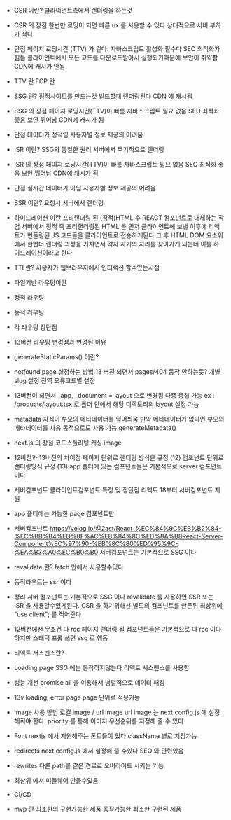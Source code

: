 - CSR 이란?
  클라이언트측에서 렌더링을 하는것
- CSR 의 장점
  한번만 로딩이 되면 빠른 ux 를 사용할 수 있다
  상대적으로 서버 부하가 적다
- 단점
  페이지 로딩시간 (TTV) 가 길다.
  자바스크립트 활성화 필수다
  SEO 최적화가 힘듬
  클라이언트에서 모든 코드를 다운로드받아서 실행되기때문에 보안이 취약함
  CDN에 캐시가 안됨
- TTV 란 FCP 란

- SSG 란?
  정적사이트를 만드는것
  빌드할때 랜더링된다
  CDN 에 캐시됨
- SSG 의 장점
  페이지 로딩시간(TTV)이 빠름
  자바스크립트 필요 없음
  SEO 최적화 좋음
  보안 뛰어남
  CDN에 캐시가 됨
- 단점
  데이터가 정적임
  사용자별 정보 제공의 어려움
- ISR 이란?
  SSG와 동일한 원리
  서버에서 주기적으로 렌더링
- ISR 의 장점
  페이지 로딩시간(TTV)이 빠름
  자바스크립트 필요 없음
  SEO 최적화 좋음
  보안 뛰어남
  CDN에 캐시가 됨
- 단점
  실시간 데이터가 아님
  사용자별 정보 제공의 어려움
- SSR 이란?
  요청시 서버에서 렌더링

- 하이드레이션 이란
  프리랜더링 된 (정적)HTML 후 REACT 컴포넌트로 대체하는 작업
  서버에서 정적 즉 프리랜더링된 HTML 을 먼저 클라이언트에 보낸 이후에
  리액트가 번들링된 JS 코드들을 클라이언트로 전송하게된다
  그 후 HTML DOM 요소위에서 한번더 랜더링 과정을 거치면서 각자 자기의
  자리를 찾아가게 되는데 이를 하이드레이션이라고 한다

- TTI 란?
  사용자가 웹브라우저에서 인터랙션 할수있는시점

- 파일기반 라우팅이란
- 정적 라우팅
- 동적 라우팅
- 각 라우팅 장단점
- 13버전 라우팅 변경점과 변경된 이유
- generateStaticParams() 이란?
- notfound page 설정하는 방법
  13 버전 되면서 pages/404 동작 안하는듯?
  개별 slug 설정
  전역 오류코드별 설정

- 13버전이 되면서 \_app, \_document = layout 으로 변경됨
  다중 중첩 가능
  ex : /products/layout.tsx 로 폴더 안에서 해당 디렉토리의 layout 설정 가능
- metadata
  자식이 부모의 메타데이터를 덮어씌움
  만약 메타데이터가 없다면 부모의 메타데이터를 사용
  동적으로도 사용 가능 generateMetadata()
- next.js 의 장점
  코드스플리팅
  캐싱
  image
- 12버전과 13버전의 차이점
  페이지 단위로 랜더링 방식을 규정 (12) 컴포넌트 단위로 랜더링방식 규정 (13)
  app 폴더에 있는 컴포넌트들은 기본적으로 server 컴포넌트이다

- 서버컴포넌트 클라이언트컴포넌트 특징 및 장단점
  리액트 18부터 서버컴포넌트 지원

- app 폴더에는 가능한 page 컴포넌트만

- 서버컴포넌트
  https://velog.io/@2ast/React-%EC%84%9C%EB%B2%84-%EC%BB%B4%ED%8F%AC%EB%84%8C%ED%8A%B8React-Server-Component%EC%97%90-%EB%8C%80%ED%95%9C-%EA%B3%A0%EC%B0%B0
  서버컴포넌트는 기본적으로 SSG 이다

- revalidate 란?
  fetch 안에서 사용할수있다
- 동적라우트는 ssr 이다
- 정리 서버 컴포넌트는 기본적으로 SSG 이다
  revalidate 를 사용하면 SSR 또는 ISR 을 사용할수있게된다.
  CSR 을 하기위해선 별도의 컴포넌트를 만든뒤 최상위에 "use client"; 를 적어준다
- 12버전에선 무조건 다 rcc
  페이지 랜더링 될 컴포넌트들은 기본적으로 다 rcc 이다
  하지만 스태틱 프롭 쓰면 ssg 로 행동
- 리액트 서스펜스란?

- Loading page
  SSG 에는 동작하지않는다
  리액트 서스펜스를 사용함

- 성능 개선 promise all 을 이용해서 병렬적으로 데이터 패칭
- 13v loading, error page
  page 단위로 적용가능
- Image 사용 방법
  로컬 image / url image
  url image 는 next.config.js 에 설정 해줘야 한다.
  priority 를 통해 이미지 우선순위를 지정해 줄 수 있다

- Font
  nextjs 에서 지원해주는 폰트들이 있다
  className 별로 지정가능
- redirects
  next.config.js 에서 설정해 줄 수있다
  SEO 와 관련있음

- rewrites
  다른 path를 같은 경로로 오버라이드 시키는 기능
- 최상위 에서 미들웨어 만들수있음

- CI/CD

- mvp 란
  최소한의 구현가능한 제품
  동작가능한 최소한 구현된 제품
